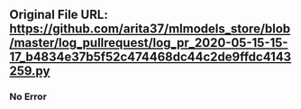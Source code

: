 ## Original File URL: https://github.com/arita37/mlmodels_store/blob/master/log_pullrequest/log_pr_2020-05-15-15-17_b4834e37b5f52c474468dc44c2de9ffdc4143259.py<br />

### No Error